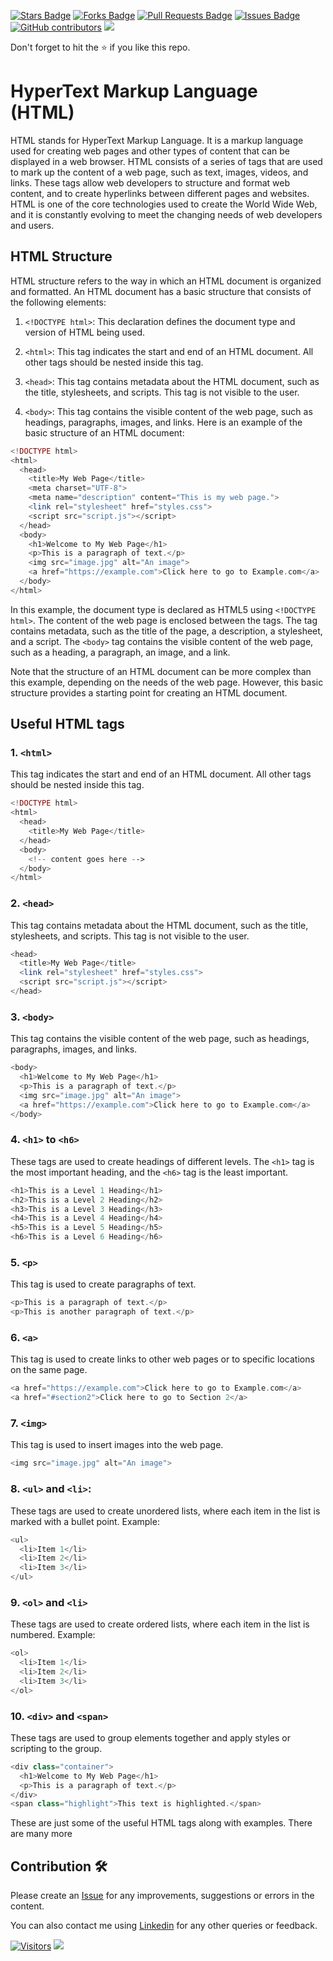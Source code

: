<a href="https://github.com/drshahizan/learn-php/stargazers"><img src="https://img.shields.io/github/stars/drshahizan/learn-php" alt="Stars Badge"/></a>
<a href="https://github.com/drshahizan/learn-php/network/members"><img src="https://img.shields.io/github/forks/drshahizan/learn-php" alt="Forks Badge"/></a>
<a href="https://github.com/drshahizan/learn-php/pulls"><img src="https://img.shields.io/github/issues-pr/drshahizan/learn-php" alt="Pull Requests Badge"/></a>
<a href="https://github.com/drshahizan/learn-php/issues"><img src="https://img.shields.io/github/issues/drshahizan/learn-php" alt="Issues Badge"/></a>
<a href="https://github.com/drshahizan/learn-php/graphs/contributors"><img alt="GitHub contributors" src="https://img.shields.io/github/contributors/drshahizan/learn-php?color=2b9348"></a>
![](https://visitor-badge.glitch.me/badge?page_id=drshahizan/learn-php)

Don't forget to hit the :star: if you like this repo.

# HyperText Markup Language (HTML)
HTML stands for HyperText Markup Language. It is a markup language used for creating web pages and other types of content that can be displayed in a web browser. HTML consists of a series of tags that are used to mark up the content of a web page, such as text, images, videos, and links. These tags allow web developers to structure and format web content, and to create hyperlinks between different pages and websites. HTML is one of the core technologies used to create the World Wide Web, and it is constantly evolving to meet the changing needs of web developers and users.

## HTML Structure
HTML structure refers to the way in which an HTML document is organized and formatted. An HTML document has a basic structure that consists of the following elements:

1. `<!DOCTYPE html>`: 
This declaration defines the document type and version of HTML being used.

2. `<html>`: This tag indicates the start and end of an HTML document. All other tags should be nested inside this tag.

3. `<head>`: This tag contains metadata about the HTML document, such as the title, stylesheets, and scripts. This tag is not visible to the user.

4. `<body>`: This tag contains the visible content of the web page, such as headings, paragraphs, images, and links.
Here is an example of the basic structure of an HTML document:

```php
<!DOCTYPE html>
<html>
  <head>
    <title>My Web Page</title>
    <meta charset="UTF-8">
    <meta name="description" content="This is my web page.">
    <link rel="stylesheet" href="styles.css">
    <script src="script.js"></script>
  </head>
  <body>
    <h1>Welcome to My Web Page</h1>
    <p>This is a paragraph of text.</p>
    <img src="image.jpg" alt="An image">
    <a href="https://example.com">Click here to go to Example.com</a>
  </body>
</html>
```
  
In this example, the document type is declared as HTML5 using `<!DOCTYPE html>`. The content of the web page is enclosed between the <html> tags. The <head> tag contains metadata, such as the title of the page, a description, a stylesheet, and a script. The `<body>` tag contains the visible content of the web page, such as a heading, a paragraph, an image, and a link.

Note that the structure of an HTML document can be more complex than this example, depending on the needs of the web page. However, this basic structure provides a starting point for creating an HTML document.

## Useful HTML tags

### 1. `<html>`
This tag indicates the start and end of an HTML document. All other tags should be nested inside this tag.

```php
<!DOCTYPE html>
<html>
  <head>
    <title>My Web Page</title>
  </head>
  <body>
    <!-- content goes here -->
  </body>
</html>
```

### 2. `<head>`
This tag contains metadata about the HTML document, such as the title, stylesheets, and scripts. This tag is not visible to the user.

```php
<head>
  <title>My Web Page</title>
  <link rel="stylesheet" href="styles.css">
  <script src="script.js"></script>
</head>
```
  
### 3. `<body>`
This tag contains the visible content of the web page, such as headings, paragraphs, images, and links.

```php
<body>
  <h1>Welcome to My Web Page</h1>
  <p>This is a paragraph of text.</p>
  <img src="image.jpg" alt="An image">
  <a href="https://example.com">Click here to go to Example.com</a>
</body>
```
  
### 4. `<h1>` to `<h6>`
These tags are used to create headings of different levels. The `<h1>` tag is the most important heading, and the `<h6>` tag is the least important.
  
```php
<h1>This is a Level 1 Heading</h1>
<h2>This is a Level 2 Heading</h2>
<h3>This is a Level 3 Heading</h3>
<h4>This is a Level 4 Heading</h4>
<h5>This is a Level 5 Heading</h5>
<h6>This is a Level 6 Heading</h6>
```
  
### 5. `<p>`
This tag is used to create paragraphs of text.

```php
<p>This is a paragraph of text.</p>
<p>This is another paragraph of text.</p>
```

### 6. `<a>`
This tag is used to create links to other web pages or to specific locations on the same page.

```php
<a href="https://example.com">Click here to go to Example.com</a>
<a href="#section2">Click here to go to Section 2</a>
```
  
### 7. `<img>`
This tag is used to insert images into the web page.

```php
<img src="image.jpg" alt="An image">
```
  
### 8. `<ul>` and `<li>`: 
These tags are used to create unordered lists, where each item in the list is marked with a bullet point.
Example:

```php
<ul>
  <li>Item 1</li>
  <li>Item 2</li>
  <li>Item 3</li>
</ul>
```
  
### 9. `<ol>` and `<li>`
These tags are used to create ordered lists, where each item in the list is numbered.
Example:

```php
<ol>
  <li>Item 1</li>
  <li>Item 2</li>
  <li>Item 3</li>
</ol>
```
  
### 10. `<div>` and `<span>`
These tags are used to group elements together and apply styles or scripting to the group.

```php
<div class="container">
  <h1>Welcome to My Web Page</h1>
  <p>This is a paragraph of text.</p>
</div>
<span class="highlight">This text is highlighted.</span>
```
These are just some of the useful HTML tags along with examples. There are many more

## Contribution 🛠️
Please create an [Issue](https://github.com/drshahizan/learn-php/issues) for any improvements, suggestions or errors in the content.

You can also contact me using [Linkedin](https://www.linkedin.com/in/drshahizan/) for any other queries or feedback.

[![Visitors](https://api.visitorbadge.io/api/visitors?path=https%3A%2F%2Fgithub.com%2Fdrshahizan&labelColor=%23697689&countColor=%23555555&style=plastic)](https://visitorbadge.io/status?path=https%3A%2F%2Fgithub.com%2Fdrshahizan)
![](https://hit.yhype.me/github/profile?user_id=81284918)

